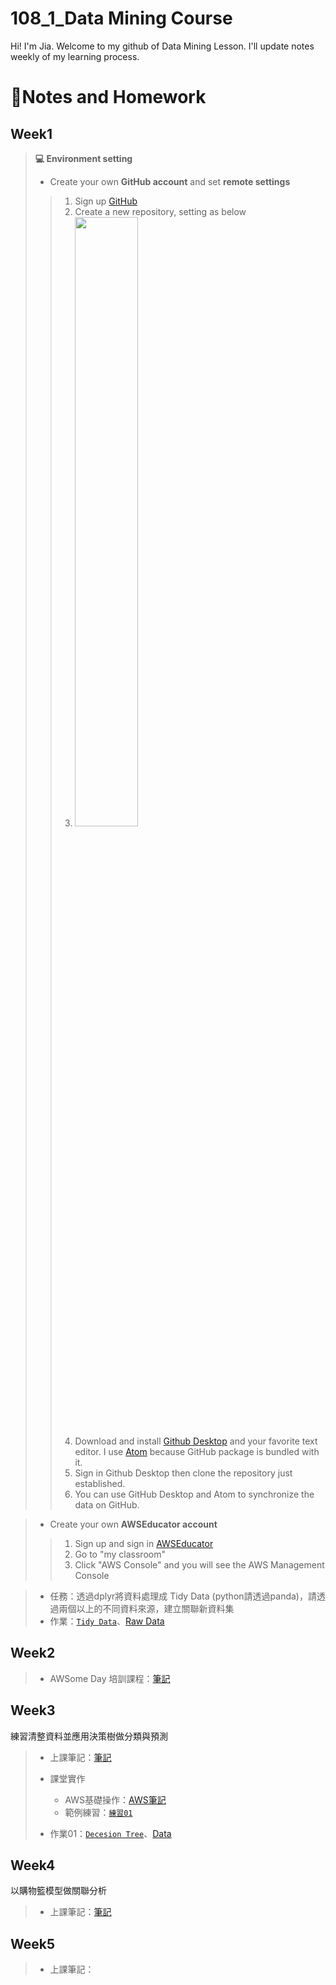 # **108_1_Data Mining Course**
Hi! I'm Jia. Welcome to my github of Data Mining Lesson. I'll update notes weekly of my learning process.



# 📙**Notes and Homework**

## Week1
>  **💻 Environment setting**
>* Create your own **GitHub account** and set **remote settings**
>>1. Sign up [GitHub](https://github.com/)
>>2. Create a new repository, setting as below
>>3. <img src="https://i.imgur.com/IUdYzYu.png" width="50%" height="50%" />
>>4. Download and install [Github Desktop](https://desktop.github.com/) and your favorite text editor. I use [Atom](https://atom.io/) because GitHub package is bundled with it.
>>5. Sign in Github Desktop then clone the repository just established.
>>6. You can use GitHub Desktop and Atom to synchronize the data on GitHub.

>* Create your own  **AWSEducator account**
>>1. Sign up and sign in [AWSEducator](https://aws.amazon.com/tw/education/awseducate/)
>>2. Go to "my classroom"
>>3. Click "AWS Console" and you will see the AWS Management Console

>* 任務：透過dplyr將資料處理成 Tidy Data (python請透過panda)，請透過兩個以上的不同資料來源，建立關聯新資料集  
>* 作業：[`Tidy Data`](https://nbviewer.jupyter.org/github/acgangel/Data-Mining/blob/master/week01/Tidy%20Data.ipynb)、[Raw Data](https://github.com/acgangel/Data-Mining/tree/master/week01)


## Week2
>   * AWSome Day 培訓課程：[筆記](https://github.com/acgangel/Data-Mining/blob/master/week02/AWSome%20Day%20Note.md)

## Week3
練習清整資料並應用決策樹做分類與預測
>  * 上課筆記：[筆記](https://github.com/acgangel/Data-Mining/blob/master/week03/1018%E8%AA%B2%E5%A0%82%E7%AD%86%E8%A8%98.md)
>  * 課堂實作
>    * AWS基礎操作：[AWS筆記](https://github.com/acgangel/Data-Mining/blob/master/week03/AWS%E6%93%8D%E4%BD%9C%E7%AD%86%E8%A8%98.md)
>    * 範例練習：[`練習01`](https://github.com/acgangel/Data-Mining/blob/master/week03/Example/dangerous_companies.ipynb)   
>
> * 作業01：[`Decesion Tree`](https://github.com/acgangel/Data-Mining/blob/master/week03/CQI%20Coffee%20Bean%20Quality%20-%20decision%20tree.ipynb)、[Data](https://github.com/acgangel/Data-Mining/tree/master/week03/Data)

## Week4
以購物籃模型做關聯分析
>  * 上課筆記：[筆記](https://github.com/acgangel/Data-Mining/blob/master/week04/1025%E8%AA%B2%E7%A8%8B%E7%AD%86%E8%A8%98.md)

## Week5
>  * 上課筆記：
